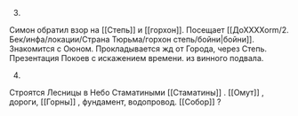 
3. 
Симон обратил взор на [[Степь]] и [[горхон]]. Посещает [[ДоХХХХоrm/2. Бек/инфа/локации/Страна Тюрьма/горхон степь/бойни|бойни]]. Знакомится с Оюном. Прокладывается жд от Города, через Степь. Презентация Покоев с искажением времени. из винного подвала. 

4. 
Строятся Лесницы в Небо Стаматиными [[Стаматины]] . [[Омут]] , дороги, [[Горны]] , фундамент, водопровод. [[Собор]] ? 

